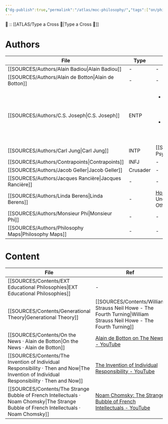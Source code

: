 ```yaml
---
{"dg-publish":true,"permalink":"/atlas/moc-philosophy/","tags":["on/philosophy"],"noteIcon":"","created":"2023-02-18T15:16:26.544+01:00","updated":"2023-04-10T11:25:13.364+02:00"}
---
```


🔼 :: [[ATLAS/Type a Cross 💠\|Type a Cross 💠]]

# Authors 
| File                                                      | Type     | Ref                                                                                                                                                                                                                                                                                                                                |
| --------------------------------------------------------- | -------- | ---------------------------------------------------------------------------------------------------------------------------------------------------------------------------------------------------------------------------------------------------------------------------------------------------------------------------------- |
| [[SOURCES/Authors/Alain Badiou\|Alain Badiou]]         | \-       | \-                                                                                                                                                                                                                                                                                                                                 |
| [[SOURCES/Authors/Alain de Botton\|Alain de Botton]]   | \-       | \-                                                                                                                                                                                                                                                                                                                                 |
| [[SOURCES/Authors/C.S. Joseph\|C.S. Joseph]]           | ENTP     | <ul><li><ul><li>https://csjoseph.life/</li><li>https://www.udja.app/#/</li><li>(https://www.youtube.com/@CSJoseph)</li></ul></li><li>[Begin Your Journey Here \\| C.S. Joseph](https://csjoseph.life/) \\| [Ujda App for Typing](https://www.udja.app/#/) \\| [C.S. Joseph - YouTube](https://www.youtube.com/@CSJoseph)</li></ul> |
| [[SOURCES/Authors/Carl Jung\|Carl Jung]]               | INTP     | [[SOURCES/Contents/CG Jung - Aion\|Aion]] \| Psychological Types                                                                                                                                                                                                                                                                                    |
| [[SOURCES/Authors/Contrapoints\|Contrapoints]]         | INFJ     | \-                                                                                                                                                                                                                                                                                                                                 |
| [[SOURCES/Authors/Jacob Geller\|Jacob Geller]]         | Crusader | \-                                                                                                                                                                                                                                                                                                                                 |
| [[SOURCES/Authors/Jacques Rancière\|Jacques Rancière]] | \-       | \-                                                                                                                                                                                                                                                                                                                                 |
| [[SOURCES/Authors/Linda Berens\|Linda Berens]]         | \-       | [Home](https://lindaberens.com/) \| [[SOURCES/Contents/Linda V Berens - Understanding Yourself and Others\|Understanding Yourself and Others]]                                                                                                                                                                                                      |
| [[SOURCES/Authors/Monsieur Phi\|Monsieur Phi]]         | \-       | \-                                                                                                                                                                                                                                                                                                                                 |
| [[SOURCES/Authors/Philosophy Maps\|Philosophy Maps]]   | \-       | \-                                                                                                                                                                                                                                                                                                                                 |


# Content
| File                                                                                                                                         | Ref                                                                                                                    |
| -------------------------------------------------------------------------------------------------------------------------------------------- | ---------------------------------------------------------------------------------------------------------------------- |
| [[SOURCES/Contents/EXT Educational Philosophies\|EXT Educational Philosophies]]                                                           | \-                                                                                                                     |
| [[SOURCES/Contents/Generational Theory\|Generational Theory]]                                                                             | [[SOURCES/Contents/William Strauss Neil Howe - The Fourth Turning\|William Strauss Neil Howe - The Fourth Turning]] |
| [[SOURCES/Contents/On the News · Alain de Botton\|On the News · Alain de Botton]]                                                         | [Alain de Botton on The News - YouTube](https://www.youtube.com/watch?v=SNr-AoFLjok&t=3s)                              |
| [[SOURCES/Contents/The Invention of Individual Responsibility · Then and Now\|The Invention of Individual Responsibility · Then and Now]] | [The Invention of Individual Responsibility - YouTube](https://youtu.be/tp4FGAv2gks)                                   |
| [[SOURCES/Contents/The Strange Bubble of French Intellectuals · Noam Chomsky\|The Strange Bubble of French Intellectuals · Noam Chomsky]] | [Noam Chomsky: The Strange Bubble of French Intellectuals - YouTube](https://youtu.be/772WncdxCSw)                     |
